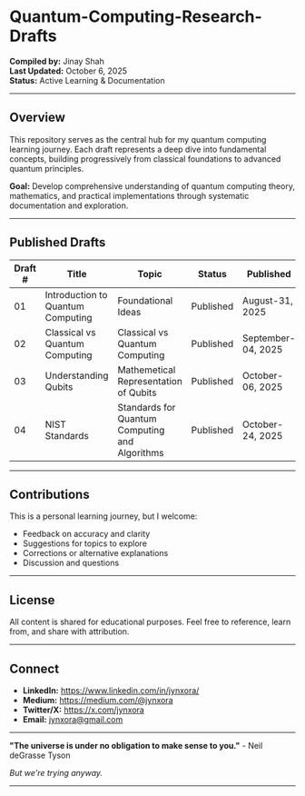 # Quantum-Computing-Research-Drafts

**Compiled by:** Jinay Shah  
**Last Updated:** October 6, 2025  
**Status:** Active Learning & Documentation

---

## Overview

This repository serves as the central hub for my quantum computing learning journey. 
Each draft represents a deep dive into fundamental concepts, building progressively from classical foundations to advanced quantum principles.

**Goal:** Develop comprehensive understanding of quantum computing theory, mathematics, and practical implementations through systematic documentation and exploration.

---

## Published Drafts

| Draft # | Title | Topic | Status | Published | Repository Link |
|---------|-------|-------|--------|-----------|----------------|
| 01 | Introduction to Quantum Computing | Foundational Ideas | Published | August-31, 2025 | [READ](https://github.com/jynxora/Quantum-Computing-Foundation-Draft-01/blob/main/QuantumComputingQuantumMechanicsFoundations.pdf) |
| 02 | Classical vs Quantum Computing | Classical vs Quantum Computing | Published | September-04, 2025 | [READ](https://github.com/jynxora/Quantum-Computing-Draft-02/blob/main/ClassicalvsQuantumComputingStructured_Guide.pdf) |
| 03 | Understanding Qubits | Mathemetical Representation of Qubits | Published | October-06, 2025 | [READ](https://github.com/jynxora/Quantum-Computing-Draft-03-Understanding-Qubit/blob/main/Draft03-UnderstandingQubits.pdf) |
| 04 | NIST Standards | Standards for Quantum Computing and Algorithms | Published | October-24, 2025 | [READ](https://github.com/jynxora/Quantum-Computing-Draft-04-NIST-Standards/blob/main/Draft04-NISTQuantumStandards.pdf) |

---

## Contributions

This is a personal learning journey, but I welcome:
- Feedback on accuracy and clarity
- Suggestions for topics to explore
- Corrections or alternative explanations
- Discussion and questions

---

## License

All content is shared for educational purposes. Feel free to reference, learn from, and share with attribution.

---

## Connect

- **LinkedIn:** https://www.linkedin.com/in/jynxora/
- **Medium:** https://medium.com/@jynxora
- **Twitter/X:** https://x.com/jynxora
- **Email:** jynxora@gmail.com

---

**"The universe is under no obligation to make sense to you."** - Neil deGrasse Tyson

*But we're trying anyway.*

---
